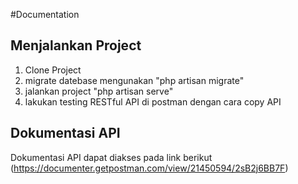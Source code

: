 #Documentation

## Menjalankan Project
1. Clone Project
2. migrate datebase mengunakan "php artisan migrate"
3. jalankan project "php artisan serve"
4. lakukan testing RESTful API di postman dengan cara copy API

## Dokumentasi API
Dokumentasi API dapat diakses pada link berikut (https://documenter.getpostman.com/view/21450594/2sB2j6BB7F)
